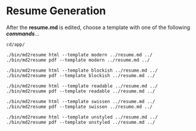 # Resume Generation

After the **resume.md** is edited, choose a template with one of the following ***commands***...

```
cd/app/

./bin/md2resume html --template modern ../resume.md ../
./bin/md2resume pdf --template modern ../resume.md ../

./bin/md2resume html --template blockish ../resume.md ../
./bin/md2resume pdf --template blockish ../resume.md ../

./bin/md2resume html --template readable ../resume.md ../
./bin/md2resume pdf --template readable ../resume.md ../

./bin/md2resume html --template swissen ../resume.md ../
./bin/md2resume pdf --template swissen ../resume.md ../

./bin/md2resume html --template unstyled ../resume.md ../
./bin/md2resume pdf --template unstyled ../resume.md ../
```

<!--ADD TO-->
<!--
<script type="text/javascript">
    function loadHTML(){
        window.location.href = ("resume.html");

        function loadPDF(){
        	window.location.href = ("resume.pdf");
    	}
-->

<!--
</script>
<head>
-->
<!--*** to make page load with HTML Version: comment out this 'return' ***-->
<!--
    	return loadPDF();
    }
</script>
-->

<!--
<body onload="loadHTML()">
<!--(line:622)-->
<!--
	<p style="visibility: hidden">Grant Stampfli</p>
-->

<!--(current setup) - [ADD TO:] **resume.html**-->

<!--
(line:622)
<p style="visibility: hidden">Grant Stampfli</p>
-->
